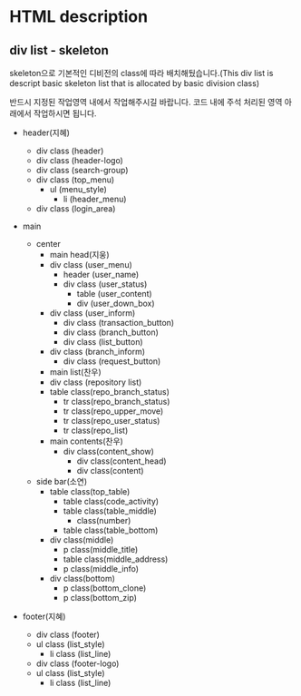 # HTML description
## div list - skeleton
<p> skeleton으로 기본적인 디비전의 class에 따라 배치해뒀습니다.(This div list is descript basic skeleton list that is allocated by basic division class)</p>
<p> 반드시 지정된 작업영역 내에서 작업해주시길 바랍니다. 코드 내에 주석 처리된 영역 아래에서 작업하시면 됩니다.</p>

- header(지혜)
   - div class (header)
    - div class (header-logo)
    - div class (search-group)
    - div class (top_menu)
      - ul (menu_style)
        - li (header_menu)
    - div class (login_area)

- main
  - center
    - main head(지웅)
    - div class (user_menu)
      - header (user_name)
      - div class (user_status)
        - table (user_content)
        - div (user_down_box)
    - div class (user_inform)
      - div class (transaction_button)
      - div class (branch_button)
      - div class (list_button)
    - div class (branch_inform)
      - div class (request_button)
    - main list(찬우)
     - div class (repository list)
      - table class(repo_branch_status)
        - tr class(repo_branch_status)
        - tr class(repo_upper_move)
        - tr class(repo_user_status)
        - tr class(repo_list)
    - main contents(찬우)
      - div class(content_show)
        - div class(content_head)
        - div class(content)
  - side bar(소연)
    - table class(top_table)
      - table class(code_activity)
      - table class(table_middle)
        - class(number)
      - table class(table_bottom)
    - div class(middle)
      - p class(middle_title)
      - table class(middle_address)
      - p class(middle_info)
    - div class(bottom)
      - p class(bottom_clone)
      - p class(bottom_zip)

- footer(지혜)
  - div class (footer)
   - ul class (list_style)
     - li class (list_line)
   - div class (footer-logo)
   - ul class (list_style)
     - li class (list_line)
